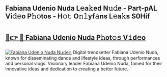## Fabiana Udenio Nuda L𝚎a𝚔ed N𝚞𝚍e - Part-pAL Vi𝚍𝚎o P𝚑𝚘tos - H𝚘𝚝 O𝚗𝚕yf𝚊ns L𝚎a𝚔s S0Hif

# <h2><a href="http://kf70y29.oniu.top/?m=Fabiana+Udenio+Nuda">🔗👉 🔴 Fabiana Udenio Nuda P𝚑ot𝚘𝚜 V𝚒d𝚎o</a></h2>

[![Fabiana Udenio Nuda Nu𝚍e𝚜](https://i.imgur.com/0qMVB7G.gif)](http://kf70y29.oniu.top/?m=Fabiana+Udenio+Nuda)
Digital trendsetter Fabiana Udenio Nuda, known for disseminating dance and lifestyle ideas, through performances and personal vlogs. Visionary leader Fabiana Udenio Nuda, famed for their innovative ideas and dedication to creating a better future.  
